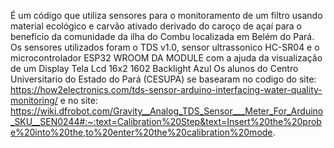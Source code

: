 É um código que utiliza sensores para o monitoramento de um filtro usando material ecológico e carvão ativado derivado do caroço de açaí para o benefício da comunidade da ilha do Combu localizada em Belém do Pará. Os sensores utilizados foram o TDS v1.0, sensor ultrassonico HC-SR04 e o microcontrolador ESP32 WROOM DA MODULE com a ajuda da visualização de um Display Tela Lcd 16x2 1602 Backlight Azul
Os alunos do Centro Universitario do Estado do Pará (CESUPA)
se basearam no codigo do site: https://how2electronics.com/tds-sensor-arduino-interfacing-water-quality-monitoring/ 
e no site: https://wiki.dfrobot.com/Gravity__Analog_TDS_Sensor___Meter_For_Arduino_SKU__SEN0244#:~:text=Calibration%20Step&text=Insert%20the%20probe%20into%20the,to%20enter%20the%20calibration%20mode.
